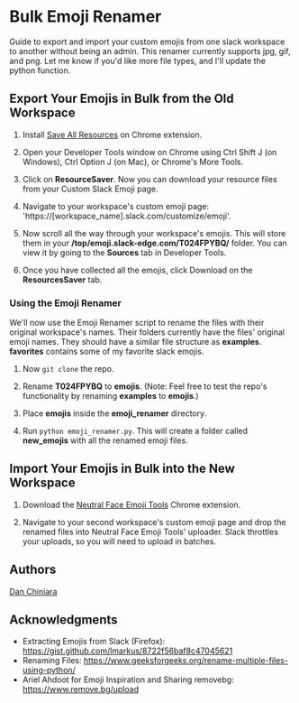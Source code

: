 # Bulk Emoji Renamer

Guide to export and import your custom emojis from one slack workspace to another without being an admin. This renamer currently supports jpg, gif, and png. Let me know if you'd like more file types, and I'll update the python function. 

## Export Your Emojis in Bulk from the Old Workspace

1. Install [Save All Resources](https://chrome.google.com/webstore/detail/save-all-resources/abpdnfjocnmdomablahdcfnoggeeiedb?hl=en-US) on Chrome extension.

2. Open your Developer Tools window on Chrome using Ctrl Shift J (on Windows), Ctrl Option J (on Mac), or Chrome's More Tools.

3. Click on **ResourceSaver**. Now you can download your resource files from your Custom Slack Emoji page.

4. Navigate to your workspace's custom emoji page: 'https://[workspace_name].slack.com/customize/emoji'.

5. Now scroll all the way through your workspace's emojis. This will store them in your **/top/emoji.slack-edge.com/T024FPYBQ/** folder. You can view it by going to the **Sources** tab in Developer Tools.

6. Once you have collected all the emojis, click Download on the **ResourcesSaver** tab. 

### Using the Emoji Renamer 

We'll now use the Emoji Renamer script to rename the files with their original workspace's names. Their folders currently have the files' original emoji names. They should have a similar file structure as **examples**. **favorites** contains some of my favorite slack emojis.

1. Now `git clone` the repo.

2. Rename **T024FPYBQ** to **emojis**. (Note: Feel free to test the repo's functionality by renaming **examples** to **emojis**.)

3. Place **emojis** inside the **emoji_renamer** directory.

4. Run `python emoji_renamer.py`. This will create a folder called **new_emojis** with all the renamed emoji files.

## Import Your Emojis in Bulk into the New Workspace

1. Download the [Neutral Face Emoji Tools](https://chrome.google.com/webstore/detail/neutral-face-emoji-tools/anchoacphlfbdomdlomnbbfhcmcdmjej) Chrome extension.

2. Navigate to your second workspace's custom emoji page and drop the renamed files into Neutral Face Emoji Tools' uploader. Slack throttles your uploads, so you will need to upload in batches. 

## Authors

[Dan Chiniara](https://github.com/djchinia)

## Acknowledgments

* Extracting Emojis from Slack (Firefox): https://gist.github.com/lmarkus/8722f56baf8c47045621 
* Renaming Files: https://www.geeksforgeeks.org/rename-multiple-files-using-python/ 
* Ariel Ahdoot for Emoji Inspiration and Sharing removebg: https://www.remove.bg/upload